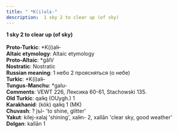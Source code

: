 ```yaml
---
title: " *K(i)alɨ-"
description:  1 sky 2 to clear up (of sky)
---
```

<p data-pagefind-weight="0.5">
<strong> 1 sky 2 to clear up (of sky)</strong><br><br>
<strong>Proto-Turkic</strong>:  *K(i)alɨ-<br>
<strong>Altaic etymology</strong>:  Altaic etymology<br>
<strong> Proto-Altaic</strong>:  *gălV<br>
<strong>Nostratic</strong>:  Nostratic<br>
<strong>Russian meaning</strong>:  1 небо 2 проясняться (о небе)<br>
<strong>Turkic</strong>:  *K(i)alɨ-<br>
<strong>Tungus-Manchu</strong>:  *galu-<br>
<strong>Comments</strong>:  VEWT 226, Лексика 60-61, Stachowski 135.<br>
<strong>Old Turkic</strong>:  qalɨq (OUygh.) 1<br>
<strong>Karakhanid</strong>:  (kök) qalɨq 1 (MK)<br>
<strong>Chuvash</strong>:  ? jъl- 'to shine, glitter'<br>
<strong>Yakut</strong>:  kilej-xalaj 'shining', xalɨn- 2, xallān 'clear sky, good weather'<br>
<strong>Dolgan</strong>:  kallān 1<br>

</p>
